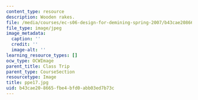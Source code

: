 ```yaml
---
content_type: resource
description: Wooden rakes.
file: /media/courses/ec-s06-design-for-demining-spring-2007/b43cae208665fbe4bfd0abb03ed7b73c_ppe17.jpg
file_type: image/jpeg
image_metadata:
  caption: ''
  credit: ''
  image-alt: ''
learning_resource_types: []
ocw_type: OCWImage
parent_title: Class Trip
parent_type: CourseSection
resourcetype: Image
title: ppe17.jpg
uid: b43cae20-8665-fbe4-bfd0-abb03ed7b73c
---
```

